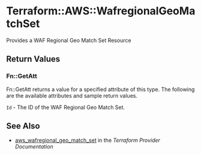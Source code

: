 # Terraform::AWS::WafregionalGeoMatchSet

Provides a WAF Regional Geo Match Set Resource

## Return Values

### Fn::GetAtt

Fn::GetAtt returns a value for a specified attribute of this type. The following are the available attributes and sample return values.

`Id` - The ID of the WAF Regional Geo Match Set.

## See Also

* [aws_wafregional_geo_match_set](https://www.terraform.io/docs/providers/aws/r/wafregional_geo_match_set.html) in the _Terraform Provider Documentation_